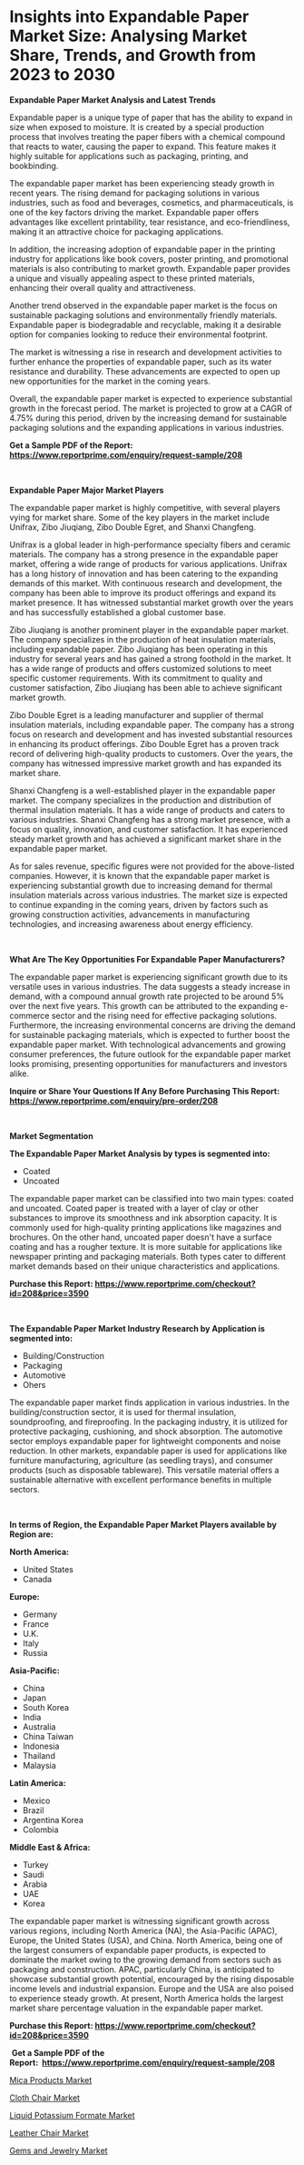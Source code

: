 <p><h1>Insights into Expandable Paper Market Size: Analysing Market Share, Trends, and Growth from 2023 to 2030</h1></p><p><strong>Expandable Paper Market Analysis and Latest Trends</strong></p>
<p><p>Expandable paper is a unique type of paper that has the ability to expand in size when exposed to moisture. It is created by a special production process that involves treating the paper fibers with a chemical compound that reacts to water, causing the paper to expand. This feature makes it highly suitable for applications such as packaging, printing, and bookbinding.</p><p>The expandable paper market has been experiencing steady growth in recent years. The rising demand for packaging solutions in various industries, such as food and beverages, cosmetics, and pharmaceuticals, is one of the key factors driving the market. Expandable paper offers advantages like excellent printability, tear resistance, and eco-friendliness, making it an attractive choice for packaging applications.</p><p>In addition, the increasing adoption of expandable paper in the printing industry for applications like book covers, poster printing, and promotional materials is also contributing to market growth. Expandable paper provides a unique and visually appealing aspect to these printed materials, enhancing their overall quality and attractiveness.</p><p>Another trend observed in the expandable paper market is the focus on sustainable packaging solutions and environmentally friendly materials. Expandable paper is biodegradable and recyclable, making it a desirable option for companies looking to reduce their environmental footprint.</p><p>The market is witnessing a rise in research and development activities to further enhance the properties of expandable paper, such as its water resistance and durability. These advancements are expected to open up new opportunities for the market in the coming years.</p><p>Overall, the expandable paper market is expected to experience substantial growth in the forecast period. The market is projected to grow at a CAGR of 4.75% during this period, driven by the increasing demand for sustainable packaging solutions and the expanding applications in various industries.</p></p>
<p><strong>Get a Sample PDF of the Report:&nbsp; <a href="https://www.reportprime.com/enquiry/request-sample/208">https://www.reportprime.com/enquiry/request-sample/208</a></strong></p>
<p>&nbsp;</p>
<p><strong>Expandable Paper Major Market Players</strong></p>
<p><p>The expandable paper market is highly competitive, with several players vying for market share. Some of the key players in the market include Unifrax, Zibo Jiuqiang, Zibo Double Egret, and Shanxi Changfeng. </p><p>Unifrax is a global leader in high-performance specialty fibers and ceramic materials. The company has a strong presence in the expandable paper market, offering a wide range of products for various applications. Unifrax has a long history of innovation and has been catering to the expanding demands of this market. With continuous research and development, the company has been able to improve its product offerings and expand its market presence. It has witnessed substantial market growth over the years and has successfully established a global customer base.</p><p>Zibo Jiuqiang is another prominent player in the expandable paper market. The company specializes in the production of heat insulation materials, including expandable paper. Zibo Jiuqiang has been operating in this industry for several years and has gained a strong foothold in the market. It has a wide range of products and offers customized solutions to meet specific customer requirements. With its commitment to quality and customer satisfaction, Zibo Jiuqiang has been able to achieve significant market growth.</p><p>Zibo Double Egret is a leading manufacturer and supplier of thermal insulation materials, including expandable paper. The company has a strong focus on research and development and has invested substantial resources in enhancing its product offerings. Zibo Double Egret has a proven track record of delivering high-quality products to customers. Over the years, the company has witnessed impressive market growth and has expanded its market share.</p><p>Shanxi Changfeng is a well-established player in the expandable paper market. The company specializes in the production and distribution of thermal insulation materials. It has a wide range of products and caters to various industries. Shanxi Changfeng has a strong market presence, with a focus on quality, innovation, and customer satisfaction. It has experienced steady market growth and has achieved a significant market share in the expandable paper market.</p><p>As for sales revenue, specific figures were not provided for the above-listed companies. However, it is known that the expandable paper market is experiencing substantial growth due to increasing demand for thermal insulation materials across various industries. The market size is expected to continue expanding in the coming years, driven by factors such as growing construction activities, advancements in manufacturing technologies, and increasing awareness about energy efficiency.</p></p>
<p>&nbsp;</p>
<p><strong>What Are The Key Opportunities For Expandable Paper Manufacturers?</strong></p>
<p><p>The expandable paper market is experiencing significant growth due to its versatile uses in various industries. The data suggests a steady increase in demand, with a compound annual growth rate projected to be around 5% over the next five years. This growth can be attributed to the expanding e-commerce sector and the rising need for effective packaging solutions. Furthermore, the increasing environmental concerns are driving the demand for sustainable packaging materials, which is expected to further boost the expandable paper market. With technological advancements and growing consumer preferences, the future outlook for the expandable paper market looks promising, presenting opportunities for manufacturers and investors alike.</p></p>
<p><strong>Inquire or Share Your Questions If Any Before Purchasing This Report: <a href="https://www.reportprime.com/enquiry/pre-order/208">https://www.reportprime.com/enquiry/pre-order/208</a></strong></p>
<p>&nbsp;</p>
<p><strong>Market Segmentation</strong></p>
<p><strong>The Expandable Paper Market Analysis by types is segmented into:</strong></p>
<p><ul><li>Coated</li><li>Uncoated</li></ul></p>
<p><p>The expandable paper market can be classified into two main types: coated and uncoated. Coated paper is treated with a layer of clay or other substances to improve its smoothness and ink absorption capacity. It is commonly used for high-quality printing applications like magazines and brochures. On the other hand, uncoated paper doesn't have a surface coating and has a rougher texture. It is more suitable for applications like newspaper printing and packaging materials. Both types cater to different market demands based on their unique characteristics and applications.</p></p>
<p><strong>Purchase this Report:&nbsp;<a href="https://www.reportprime.com/checkout?id=208&price=3590">https://www.reportprime.com/checkout?id=208&price=3590</a></strong></p>
<p>&nbsp;</p>
<p><strong>The Expandable Paper Market Industry Research by Application is segmented into:</strong></p>
<p><ul><li>Building/Construction</li><li>Packaging</li><li>Automotive</li><li>Ohers</li></ul></p>
<p><p>The expandable paper market finds application in various industries. In the building/construction sector, it is used for thermal insulation, soundproofing, and fireproofing. In the packaging industry, it is utilized for protective packaging, cushioning, and shock absorption. The automotive sector employs expandable paper for lightweight components and noise reduction. In other markets, expandable paper is used for applications like furniture manufacturing, agriculture (as seedling trays), and consumer products (such as disposable tableware). This versatile material offers a sustainable alternative with excellent performance benefits in multiple sectors.</p></p>
<p>&nbsp;</p>
<p><strong>In terms of Region, the Expandable Paper Market Players available by Region are:</strong></p>
<p>
    <p> <strong> North America: </strong>
        <ul>
            <li>United States</li>
            <li>Canada</li>
        </ul>
        </p> 
    <p> <strong> Europe: </strong>
        <ul>
            <li>Germany</li>
            <li>France</li>
            <li>U.K.</li>
            <li>Italy</li>
            <li>Russia</li>
        </ul>
        </p> 
    <p> <strong> Asia-Pacific: </strong>
        <ul>
            <li>China</li>
            <li>Japan</li>
            <li>South Korea</li>
            <li>India</li>
            <li>Australia</li>
            <li>China Taiwan</li>
            <li>Indonesia</li>
            <li>Thailand</li>
            <li>Malaysia</li>
        </ul>
        </p> 
    <p> <strong> Latin America: </strong>
        <ul>
            <li>Mexico</li>
            <li>Brazil</li>
            <li>Argentina Korea</li>
            <li>Colombia</li>
        </ul>
        </p> 
    <p> <strong> Middle East & Africa: </strong>
        <ul>
            <li>Turkey</li>
            <li>Saudi</li>
            <li>Arabia</li>
            <li>UAE</li>
            <li>Korea</li>
        </ul>
    </p>
    </p>
<p><p>The expandable paper market is witnessing significant growth across various regions, including North America (NA), the Asia-Pacific (APAC), Europe, the United States (USA), and China. North America, being one of the largest consumers of expandable paper products, is expected to dominate the market owing to the growing demand from sectors such as packaging and construction. APAC, particularly China, is anticipated to showcase substantial growth potential, encouraged by the rising disposable income levels and industrial expansion. Europe and the USA are also poised to experience steady growth. At present, North America holds the largest market share percentage valuation in the expandable paper market.</p></p>
<p><strong>Purchase this Report: <a href="https://www.reportprime.com/checkout?id=208&price=3590">https://www.reportprime.com/checkout?id=208&price=3590</a></strong></p>
<p>&nbsp;<strong>Get a Sample PDF of the Report:&nbsp;&nbsp;<a href="https://www.reportprime.com/enquiry/request-sample/208">https://www.reportprime.com/enquiry/request-sample/208</a></strong></p>
<p><strong></strong></p>
<p><p><a href="https://github.com/scarol104/Market-Research-Report-List-1/blob/main/mica-products-market.md">Mica Products Market</a></p><p><a href="https://medium.com/@santosh99915121/cloth-chair-market-share-evolution-and-market-growth-trends-2023-2030-f344b46d758f">Cloth Chair Market</a></p><p><a href="https://github.com/deliacustodio40/Market-Research-Report-List-1/blob/main/liquid-potassium-formate-market.md">Liquid Potassium Formate Market</a></p><p><a href="https://medium.com/@shubham99912151/leather-chair-nbsp-market-focuses-on-market-share-size-and-projected-forecast-till-2030-1eb5c2ebef41">Leather Chair Market</a></p><p><a href="https://medium.com/@s40138378/gems-and-jewelry-market-outlook-industry-overview-and-forecast-2023-to-2030-bf4af0e7c02c">Gems and Jewelry Market</a></p></p>